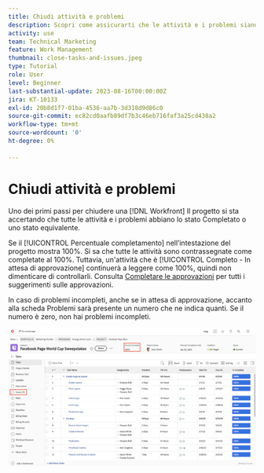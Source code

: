 ```yaml
---
title: Chiudi attività e problemi
description: Scopri come assicurarti che le attività e i problemi siano chiusi prima di chiudere un progetto in [!DNL  Workfront].
activity: use
team: Technical Marketing
feature: Work Management
thumbnail: close-tasks-and-issues.jpeg
type: Tutorial
role: User
level: Beginner
last-substantial-update: 2023-08-16T00:00:00Z
jira: KT-10133
exl-id: 20b8d1f7-01ba-4536-aa7b-3d318d9d86c0
source-git-commit: ec82cd0aafb89df7b3c46eb716faf3a25cd438a2
workflow-type: tm+mt
source-wordcount: '0'
ht-degree: 0%

---
```


# Chiudi attività e problemi

Uno dei primi passi per chiudere una [!DNL Workfront] Il progetto si sta accertando che tutte le attività e i problemi abbiano lo stato Completato o uno stato equivalente.

Se il [!UICONTROL Percentuale completamento] nell’intestazione del progetto mostra 100%. Si sa che tutte le attività sono contrassegnate come completate al 100%. Tuttavia, un&#39;attività che è [!UICONTROL Completo - In attesa di approvazione] continuerà a leggere come 100%, quindi non dimenticare di controllarli. Consulta [Completare le approvazioni](https://experienceleague.adobe.com/docs/workfront-learn/tutorials-workfront/manage-work/close-a-project/complete-approvals.html) per tutti i suggerimenti sulle approvazioni.

In caso di problemi incompleti, anche se in attesa di approvazione, accanto alla scheda Problemi sarà presente un numero che ne indica quanti. Se il numero è zero, non hai problemi incompleti.

![Visualizzazione del progetto [!UICONTROL Percentuale completamento] e le Issues aperte](assets/close-tasks-and-issues.png)
